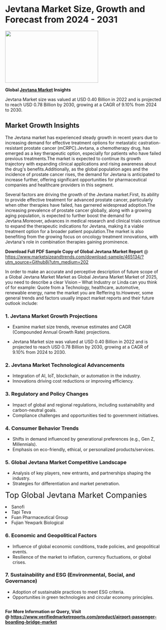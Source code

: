 <H1>Jevtana Market Size, Growth and Forecast from 2024 - 2031</H1><img class="aligncenter size-medium wp-image-584254" src="https://thirdeyenews.in/wp-content/uploads/2024/09/Global-Market-Research-300x168.jpeg" alt="" width="300" height="168" /><p><strong>Global&nbsp;<a href="https://www.marketsizeandtrends.com/download-sample/465134/?utm_source=Github8j?utm_medium=202">Jevtana Market</a> Insights</strong></p><p>Jevtana Market size was valued at USD 0.40 Billion in 2022 and is projected to reach USD 0.78 Billion by 2030, growing at a CAGR of 9.10% from 2024 to 2030.</p><p><h2>Market Growth Insights</h2> <p>The Jevtana market has experienced steady growth in recent years due to increasing demand for effective treatment options for metastatic castration-resistant prostate cancer (mCRPC).Jevtana, a chemotherapy drug, has emerged as a key therapeutic option, especially for patients who have failed previous treatments.The market is expected to continue its growth trajectory with expanding clinical applications and rising awareness about the drug's benefits.Additionally, as the global population ages and the incidence of prostate cancer rises, the demand for Jevtana is anticipated to increase further, offering significant opportunities for pharmaceutical companies and healthcare providers in this segment.</p> <p>Several factors are driving the growth of the Jevtana market.First, its ability to provide effective treatment for advanced prostate cancer, particularly when other therapies have failed, has garnered widespread adoption.The increasing prevalence of prostate cancer globally, along with a growing aging population, is expected to further boost the demand for Jevtana.Moreover, advances in medical research and clinical trials continue to expand the therapeutic indications for Jevtana, making it a viable treatment option for a broader patient population.The market is also benefiting from the growing focus on oncology treatment innovations, with Jevtana's role in combination therapies gaining prominence.</p> <p><span class=""><strong>Download Full PDF Sample Copy of Global Jevtana Market Report</strong> @ <a href="https://www.marketsizeandtrends.com/download-sample/465134/?utm_source=Github8j?utm_medium=202" target="_blank">https://www.marketsizeandtrends.com/download-sample/465134/?utm_source=Github8j?utm_medium=202</a></span></p><p>In order to make an accurate and perceptive description of future scope of a Global&nbsp;Jevtana Market Market as Global&nbsp;Jevtana Market Market of 2025, you need to describe a clear Vision &ndash; What Industry or Linda can you think of for example: Quote from a Technology, healthcare, automotive, renewable energy, name the market you are Reffering to.However, some general trends and factors usually impact market reports and their future outlook include:</p><h3>1.&nbsp;<strong>Jevtana Market Growth Projections</strong></h3><ul><li>Examine market size trends, revenue estimates and CAGR (Compounded Annual Growth Rate) projections.</li><li><p>Jevtana Market size was valued at USD 0.40 Billion in 2022 and is projected to reach USD 0.78 Billion by 2030, growing at a CAGR of 9.10% from 2024 to 2030.</p></li></ul><h3>2.&nbsp;<strong>Jevtana Market Technological Advancements</strong></h3><ul><li>Integration of AI, IoT, blockchain, or automation in the industry.</li><li>Innovations driving cost reductions or improving efficiency.</li></ul><h3>3.&nbsp;<strong>Regulatory and Policy Changes</strong></h3><ul><li>Impact of global and regional regulations, including sustainability and carbon-neutral goals.</li><li>Compliance challenges and opportunities tied to government initiatives.</li></ul><h3>4.&nbsp;<strong>Consumer Behavior Trends</strong></h3><ul><li>Shifts in demand influenced by generational preferences (e.g., Gen Z, Millennials).</li><li>Emphasis on eco-friendly, ethical, or personalized products/services.</li></ul><h3>5.&nbsp;<strong>Global Jevtana Market Competitive Landscape</strong></h3><ul><li>Analysis of key players, new entrants, and partnerships shaping the industry.</li><li>Strategies for differentiation and market penetration.</li></ul><p data-pm-slice="1 1 []"><span style="color: inherit; font-family: inherit; font-size: 25px;">Top Global Jevtana Market Companies</span></p><div class="" data-test-id=""><p><li>Sanofi</li><li> Tapi Teva</li><li> Fuan Pharmaceutical Group</li><li> Fujian Yewpark Biological</li></p></div><h3>6.&nbsp;<strong>Economic and Geopolitical Factors</strong></h3><ul><li>Influence of global economic conditions, trade policies, and geopolitical events.</li><li>Resilience of the market to inflation, currency fluctuations, or global crises.</li></ul><h3>7.&nbsp;<strong>Sustainability and ESG (Environmental, Social, and Governance)</strong></h3><ul><li>Adoption of sustainable practices to meet ESG criteria.</li><li>Opportunities in green technologies and circular economy principles.</li></ul><h2><strong style="font-size: 14px;">For More Information or Query, Visit @&nbsp;</strong><a style="background-color: #ffffff; font-size: 14px;" href="https://www.marketsizeandtrends.com/report/jevtana-market/" target="_blank">https://www.verifiedmarketreports.com/product/airport-passenger-boarding-bridge-market</a></h2>